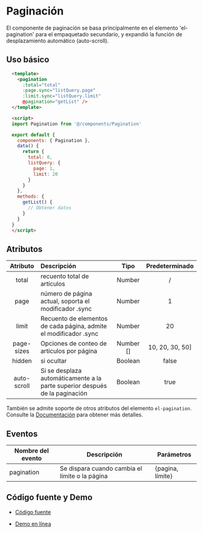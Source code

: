 # Paginación <Badge text="v3.9.2+"/>

El componente de paginación se basa principalmente en el elemento 'el-pagination' para el empaquetado secundario, y expandió la función de desplazamiento automático (auto-scroll).

## Uso básico

```html
  <template>
    <pagination
      :total="total"
      :page.sync="listQuery.page"
      :limit.sync="listQuery.limit"
      @pagination="getList" />
  </template>

  <script>
  import Pagination from '@/components/Pagination'

  export default {
    components: { Pagination },
    data() {
      return {
        total: 0,
        listQuery: {
          page: 1,
          limit: 20
        }
      }
    },
    methods: {
      getList() {
        // Obtener datos
      }
    }
  }
  </script>
```

## Atributos

|  Atributo   | Descripción                                                                 |   Tipo    | Predeterminado  |
| :---------: | :-------------------------------------------------------------------------- | :-------: | :-------------: |
|    total    | recuento total de artículos                                                 |  Number   |        /        |
|    page     | número de página actual, soporta el modificador .sync                       |  Number   |        1        |
|    limit    | Recuento de elementos de cada página, admite el modificador .sync           |  Number   |       20        |
| page-sizes  | Opciones de conteo de artículos por página                                  | Number [] | 10, 20, 30, 50] |
|   hidden    | si ocultar                                                                  |  Boolean  |      false      |
| auto-scroll | Si se desplaza automáticamente a la parte superior después de la paginación |  Boolean  |      true       |

También se admite soporte de otros atributos del elemento `el-pagination`. Consulte la [Documentación](http://element.eleme.io/#/zh-CN/component/pagination) para obtener más detalles.

## Eventos

| Nombre del evento | Descripción                                    | Parámetros       |
| ----------------- | ---------------------------------------------- | ---------------- |
| pagination        | Se dispara cuando cambia el límite o la página | {pagina, límite} |

## Código fuente y Demo

- [Código fuente](https://github.com/LZQ5232/vue-element-admin/blob/master/src/components/Pagination/index.vue)

- [Demo en línea](https://LZQ5232.github.io/vue-element-admin/#/table/complex-table)

